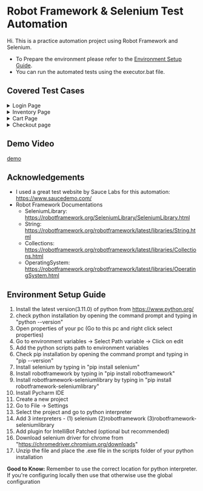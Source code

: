 
# Robot Framework & Selenium Test Automation

Hi. This is a practice automation project using Robot Framework and Selenium.

- To Prepare the environment please refer to the [Environment Setup Guide](#environment-setup-guide).
- You can run the automated tests using the executor.bat file.
## Covered Test Cases

<details>
  <summary>Login Page</summary>
  <ul>
   <li>Verify Logo of Swaglabs</li>
   <li>Verify Swaglabs Mascot</li>
   <li>Verify Login with Invalid User</li>
   <li>Verify Error Messages</li>
   <li>Verify login with Locked out User</li>
   <li>Verify login with Valid User</li>
  </ul>
</details>
<details>
  <summary>Inventory Page</summary>
  <ul>
   <li>Read Inventory Item information from csv</li>
   <li>Verify Inventory Item Images</li>
   <li>Verify Inventory Item Titles</li>
   <li>Verify Inventory Item Descriptions</li>
   <li>Verify Inventory Item Prices</li>
   <li>Click on each item and validate navigation</li>
   <li>Verify Intenvory Item Images from details page</li>
   <li>Verify Intenvory Item Titles from details page</li>
   <li>Verify Intenvory Item Descriptions from details page</li>
   <li>Verify Intenvory Item Prices from details page</li>
   <li>Verify A to Z Sorting</li>
   <li>Verify Z to A Sorting</li>
   <li>Verify Price High to Low Sorting</li>
   <li>Verify Price Low to High Sorting</li>
  </ul>
</details>
<details>
  <summary>Cart Page</summary>
  <ul>
   <li>Verify Adding Items to Cart</li>
   <li>Verify Removing Items from Cart</li>
   <li>Verify Button Text Change and Functionality</li>
   <li>Verify Adding Items to Cart from details page</li>
   <li>Verify Removing Items from Cart from details page</li>
   <li>Verify Button Text Change and Functionality on details page</li>
   <li>Verify Item count on cart icon</li>
   <li>Verify Item Titles on Cart</li>
   <li>Verify Item Descriptions on Cart</li>
   <li>Verify Item Prices on Cart</li>
   <li>Verify Item Quantity on Cart</li>
   <li>Verify Removing items from Cart from the Cart Page</li>
  </ul>
</details>
<details>
  <summary>Checkout page</summary>
  <ul>
   <li>Verify FirstName for Checkout</li>
   <li>Verify LastName for Checkout</li>
   <li>Verify PostalCode for Checkout</li>
   <li>Verify Error Messages</li>
   <li>Verify Item Title on Checkout Page</li>
   <li>Verify Item Description on Checkout Page</li>
   <li>Verify Item Price on Checkout Page</li>
   <li>Verify Item Quantity on Checkout Page</li>
   <li>Verify Shipping information</li>
   <li>Verify Payment information</li>
   <li>Verify Calculation of Item Total</li>
   <li>Verify Calculation of Total</li>
   <li>Verify Thank You Page</li>
   <li>Verify Logout</li>
  </ul>
</details> 




## Demo Video
[demo](https://user-images.githubusercontent.com/61960249/202766257-d3e6509b-15f1-4606-ad9d-9b9f83ea8899.mp4)

## Acknowledgements

 - I used a great test website by Sauce Labs for this automation: https://www.saucedemo.com/
 - Robot Framework Documentations
    - SeleniumLibrary: https://robotframework.org/SeleniumLibrary/SeleniumLibrary.html
    - String: https://robotframework.org/robotframework/latest/libraries/String.html
    - Collections: https://robotframework.org/robotframework/latest/libraries/Collections.html
    - OperatingSystem: https://robotframework.org/robotframework/latest/libraries/OperatingSystem.html

## Environment Setup Guide

1. Install the latest version(3.11.0) of python from https://www.python.org/
2. check python installation by opening the command prompt and typing in "python --version"
3. Open properties of your pc (Go to this pc and right click select properties)
4. Go to environment variables → Select Path variable →  Click on edit
5. Add the python scripts path to environment variables
6. Check pip installation by opening the command prompt and typing in "pip --version"
7. Install selenium by typing in "pip install selenium"
8. Install robotframework by typing in "pip install robotframework"
9. Install robotframework-seleniumlibrary by typing in "pip install robotframework-seleniumlibrary"
10. Install Pycharm IDE
11. Create a new project
12. Go to File →  Settings
13. Select the project and go to python interpreter
14. Add 3 interpreters - (1) selenium (2)robotframework (3)robotframework-seleniumlibrary
15. Add plugin for IntelliBot Patched (optional but recommended)
16. Download selenium driver for chrome from "https://chromedriver.chromium.org/downloads"
17. Unzip the file and place the .exe file in the scripts folder of your python installation

__Good to Know:__  Remember to use the correct location for python interpreter. If you're configuring locally then use that otherwise
use the global configuration


